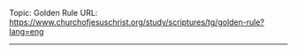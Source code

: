 Topic: Golden Rule
URL: https://www.churchofjesuschrist.org/study/scriptures/tg/golden-rule?lang=eng

---

